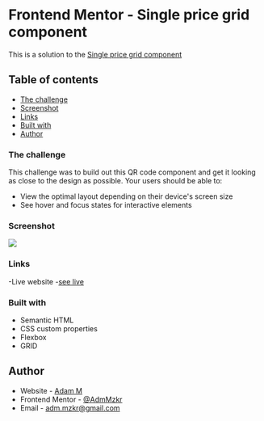 # Frontend Mentor - Single price grid component

This is a solution to the [Single price grid component](https://www.frontendmentor.io/challenges/single-price-grid-component-5ce41129d0ff452fec5abbbc)

## Table of contents

- [The challenge](#the-challenge)
- [Screenshot](#screenshot)
- [Links](#links)
- [Built with](#built-with)
- [Author](#author)

### The challenge

This challenge was to build out this QR code component and get it looking as close to the design as possible. 
Your users should be able to:
- View the optimal layout depending on their device's screen size
- See hover and focus states for interactive elements

### Screenshot
![](grid-viewjpg)

### Links 

-Live website -[see live](https://adammzkr.github.io/Front-End-Mentor/price-component/index.html)


### Built with

- Semantic HTML
- CSS custom properties
- Flexbox
- GRID
 
## Author

- Website - [Adam M](https://github.com/AdamMzkr)
- Frontend Mentor - [@AdmMzkr](https://www.frontendmentor.io/profile/AdamMzkr)
- Email - [adm.mzkr@gmail.com](adm.mzkr@gmail.com)
